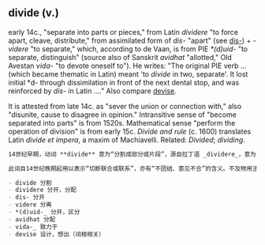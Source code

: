 ## divide (v.)

early 14c., "separate into parts or pieces," from Latin _dividere_ "to force apart, cleave, distribute," from assimilated form of _dis-_ "apart" (see [dis-](https://www.etymonline.com/word/dis- "Etymology, meaning and definition of dis- ")) + _\-videre_ "to separate," which, according to de Vaan, is from PIE _\*(d)uid-_ "to separate, distinguish" (source also of Sanskrit _avidhat_ "allotted," Old Avestan _vida-_ "to devote oneself to"). He writes: "The original PIE verb ... (which became thematic in Latin) meant 'to _divide_ in two, separate'. It lost initial \*d- through dissimilation in front of the next dental stop, and was reinforced by _dis-_ in Latin ...." Also compare [devise](https://www.etymonline.com/word/devise "Etymology, meaning and definition of devise ").

It is attested from late 14c. as "sever the union or connection with," also "disunite, cause to disagree in opinion." Intransitive sense of "become separated into parts" is from 1520s. Mathematical sense "perform the operation of division" is from early 15c. __Divide_ and rule_ (c. 1600) translates Latin __divide_ et impera_, a maxim of Machiavelli. Related: _Divided_; _dividing_.

```md
14世纪早期，动词 **divide** 意为“分割成部分或片段”，源自拉丁语 _dividere_，意为“强行分开，劈开，分配”，由同化形式的前缀 _dis-_ “分开”（参见 [dis-](https://www.etymonline.com/word/dis- "Etymology, meaning and definition of dis-")）与 _-videre_ “分离”组成。根据词源学者德·范（de Vaan），_videre_ 来自原始印欧语 _*(d)uid-_，意为“分开，区分”，该词根也是梵语 _avidhat_（“划分，分配”）和古阿维斯陀语 _vida-_（“致力于”）的来源。德·范解释：“原始印欧动词……（在拉丁语中成为主题动词）含义为‘分成两部分，分开’。它失去了词首的 *d-，因为与后续的齿音消歧义，拉丁语中通过 _dis-_ 得到加强……”另请比较 [devise](https://www.etymonline.com/word/devise "Etymology, meaning and definition of devise")。

此词自14世纪晚期起用以表示“切断联合或联系”，亦有“不团结、意见不合”的含义。不及物用法“成为分离的部分”始于1520年代。数学意义上“做除法运算”始于15世纪早期。《分而治之》（Divide and rule，约1600年）是对马基雅维利名言拉丁文原文 __divide et impera__ 的翻译。相关词有 _divided_（被分割的）和 _dividing_（分割中）。

- divide 分割  
- dividere 分开，分配  
- dis- 分开  
- videre 分离  
- *(d)uid-_ 分开，区分  
- avidhat 分配  
- vida-_ 致力于  
- devise 设计，想出（词根相关）
```